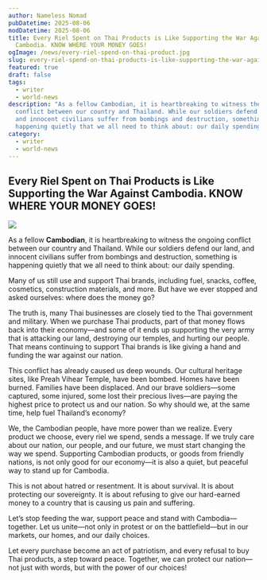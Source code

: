 ```yaml
---
author: Nameless Nomad
pubDatetime: 2025-08-06
modDatetime: 2025-08-06
title: Every Riel Spent on Thai Products is Like Supporting the War Against
  Cambodia. KNOW WHERE YOUR MONEY GOES!
ogImage: /news/every-riel-spend-on-thai-product.jpg
slug: every-riel-spend-on-thai-products-is-like-supporting-the-war-against-cambodia
featured: true
draft: false
tags:
  - writer
  - world-news
description: "As a fellow Cambodian, it is heartbreaking to witness the ongoing
  conflict between our country and Thailand. While our soldiers defend our land,
  and innocent civilians suffer from bombings and destruction, something is
  happening quietly that we all need to think about: our daily spending. "
category:
  - writer
  - world-news
---
```

## **Every Riel Spent on Thai Products is Like Supporting the War Against Cambodia. KNOW WHERE YOUR MONEY GOES!**

![](/news/every-riel-spend-on-thai-product.jpg)

As a fellow **Cambodian**, it is heartbreaking to witness the ongoing conflict between our country and Thailand. While our soldiers defend our land, and innocent civilians suffer from bombings and destruction, something is happening quietly that we all need to think about: our daily spending.

Many of us still use and support Thai brands, including fuel, snacks, coffee, cosmetics, construction materials, and more. But have we ever stopped and asked ourselves: where does the money go?

The truth is, many Thai businesses are closely tied to the Thai government and military. When we purchase Thai products, part of that money flows back into their economy—and some of it ends up supporting the very army that is attacking our land, destroying our temples, and hurting our people. That means continuing to support Thai brands is like giving a hand and funding the war against our nation.

This conflict has already caused us deep wounds. Our cultural heritage sites, like Preah Vihear Temple, have been bombed. Homes have been burned. Families have been displaced. And our brave soldiers—some captured, some injured, some lost their precious lives—are paying the highest price to protect us and our nation. So why should we, at the same time, help fuel Thailand’s economy?

We, the Cambodian people, have more power than we realize. Every product we choose, every riel we spend, sends a message. If we truly care about our nation, our people, and our future, we must start changing the way we spend. Supporting Cambodian products, or goods from friendly nations, is not only good for our economy—it is also a quiet, but peaceful way to stand up for Cambodia.

This is not about hatred or resentment. It is about survival. It is about protecting our sovereignty. It is about refusing to give our hard-earned money to a country that is causing us pain and suffering.

Let’s stop feeding the war, support peace and stand with Cambodia—together. Let us unite—not only in protest or on the battlefield—but in our markets, our homes, and our daily choices.

Let every purchase become an act of patriotism, and every refusal to buy Thai products, a step toward peace. Together, we can protect our nation—not just with words, but with the power of our choices!